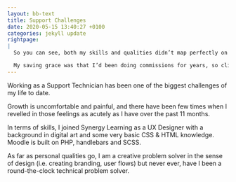 ```yaml
---
layout: bb-text
title: Support Challenges
date: 2020-05-15 13:40:27 +0100
categories: jekyll update
rightpage:
|
  So you can see, both my skills and qualities didn’t map perfectly on top of those needed for my role.  

  My saving grace was that I’d been doing commissions for years, so client comms came naturally to me. This gave me the leeway to figure out, and transform myself into all the things I wasn’t.
---
```


Working as a Support Technician has been one of the biggest challenges of my life to date.  

Growth is uncomfortable and painful, and there have been few times when I revelled in those feelings as acutely as I have over the past 11 months. 
 
In terms of skills, I joined Synergy Learning as a UX Designer with a background in digital art and some very basic CSS & HTML knowledge. Moodle is built on PHP, handlebars and SCSS.  

As far as personal qualities go, I am a creative problem solver in the sense of design (i.e. creating branding, user flows) but never ever, have I been a round-the-clock technical problem solver. 
